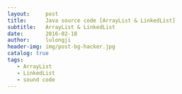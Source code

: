 ```yaml
---
layout:     post
title:      Java source code [ArrayList & LinkedList]
subtitle:   ArrayList & LinkedList
date:       2016-02-18
author:     lulongji
header-img: img/post-bg-hacker.jpg
catalog: true
tags:
   - ArrayList
   - LinkedList
   - sound code
---
```


# 